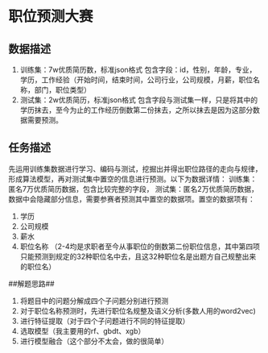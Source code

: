 # 职位预测大赛 #



## 数据描述 ##

1. 训练集：7w优质简历数，标准json格式 包含字段：id，性别，年龄，专业，学历，工作经验（开始时间，结束时间，公司行业，公司规模，月薪，职位名称，部门，职位类型）
2. 测试集：2w优质简历，标准json格式 包含字段与测试集一样，只是将其中的学历抹去，至今为止的工作经历倒数第二份抹去，之所以抹去是因为这部分数据需要预测。

## 任务描述 ##

先运用训练集数据进行学习、编码与测试，挖掘出并得出职位路径的走向与规律，形成算法模型，再对测试集中置空的信息进行预测。以下为数据详情：
训练集：匿名7万优质简历数据，包含比较完整的字段，
测试集：匿名2万优质简历数据，数据中会隐藏部分信息，需要参赛者预测其中置空的数据项。置空的数据项有：

1. 学历
2. 公司规模
3. 薪水
4. 职位名称
（2-4均是求职者至今从事职位的倒数第二份职位信息，其中第四项只能预测到规定的32种职位名中去，且这32种职位名是出题方自己规整出来的职位名）

##解题思路##

1. 将题目中的问题分解成四个子问题分别进行预测
2. 对于职位名称预测时，先进行职位名规整及语义分析(多数人用的word2vec)
3. 进行特征提取（对于四个子问题进行不同的特征提取）
4. 选取模型（我主要用的rf、gbdt、xgb）
5. 进行模型融合（这个部分不太会，做的很简单）

